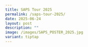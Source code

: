 ```yaml
---
title: SAPS Tour 2025
permalink: /saps-tour-2025/
date: 2025-06-24
layout: post
description: ""
image: /images/SAPS_POSTER_2025.jpg
variant: tiptap
---
```

